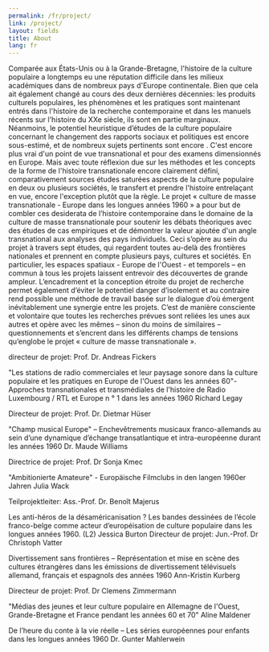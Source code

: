 ```yaml
---
permalink: /fr/project/
link: /project/
layout: fields
title: About
lang: fr
---
```

Comparée aux États-Unis ou à la Grande-Bretagne, l'histoire de la culture populaire a longtemps eu une réputation difficile dans les milieux académiques dans de nombreux pays d'Europe continentale. Bien que cela ait également changé au cours des deux dernières décennies: les produits culturels populaires, les phénomènes et les pratiques sont maintenant entrés dans l'histoire de la recherche contemporaine et dans les manuels récents sur l'histoire du XXe siècle, ils sont en partie marginaux. Néanmoins, le potentiel heuristique d’études de la culture populaire concernant le changement des rapports sociaux et politiques est encore sous-estimé, et de nombreux sujets pertinents sont encore . C'est encore plus vrai d'un point de vue transnational et pour des examens dimensionnés en Europe. Mais avec toute réflexion due sur les méthodes et les concepts de la forme de l'histoire transnationale encore clairement défini, comparativement sources études saturées aspects de la culture populaire en deux ou plusieurs sociétés, le transfert et prendre l'histoire entrelaçant en vue, encore l'exception plutôt que la règle.
	Le projet « culture de masse  transnationale - Europe dans les longues années 1960 » a pour but de combler ces desiderata de l’histoire contemporaine dans le domaine de la culture de masse transnationale pour soutenir les débats théoriques avec des études de cas empiriques et de démontrer la valeur ajoutée d'un angle transnational aux analyses des pays individuels. Ceci s’opère au sein du projet à travers sept études, qui regardent toutes au-delà des frontières nationales et prennent en compte plusieurs pays, cultures et sociétés. En particulier, les espaces spatiaux - Europe de l'Ouest - et temporels – en commun à tous les projets laissent entrevoir des découvertes de grande ampleur. L’encadrement et la conception étroite du projet de recherche permet également d’éviter le potentiel danger d’isolement et au contraire rend possible une méthode de travail basée sur le dialogue d’où émergent inévitablement une synergie entre les projets. C’est de manière consciente et volontaire que toutes les recherches prévues sont reliées les unes aux autres et opère avec les mêmes – sinon du moins de similaires – questionnements et s’encrent dans les différents champs de tensions qu’englobe le projet « culture de masse transnationale ».


directeur de projet: Prof. Dr. Andreas Fickers

"Les stations de radio commerciales et leur paysage sonore dans la culture populaire et les pratiques en Europe de l'Ouest dans les années 60"- Approches transnationales et transmédiales de l'histoire de Radio Luxembourg / RTL et Europe n ° 1 dans les années 1960
Richard Legay

Directeur de projet: Prof. Dr. Dietmar Hüser

"Champ musical Europe" – Enchevêtrements musicaux franco-allemands au sein d’une dynamique d’échange transatlantique et intra-européenne durant les années 1960
Dr. Maude Williams

Directrice de projet: Prof. Dr Sonja Kmec

"Ambitionierte Amateure" -­ Europäische Filmclubs in den langen 1960er Jahren
Julia Wack

Teilprojektleiter: Ass.-Prof. Dr. Benoît Majerus

Les anti-héros de la désaméricanisation ? Les bandes dessinées de l’école franco-belge comme acteur d’européisation de culture populaire dans les longues années 1960. (L2)
Jessica Burton 
Directeur de projet: Jun.-Prof. Dr Christoph Vatter

Divertissement sans frontières – Représentation et mise en scène des cultures étrangères dans les émissions de divertissement télévisuels allemand, français et espagnols des années 1960 Ann-Kristin Kurberg

Directeur de projet: Prof. Dr Clemens Zimmermann
 
"Médias des jeunes et leur culture populaire en Allemagne de l'Ouest, Grande-Bretagne et France pendant les années 60 et 70"
Aline Maldener


De l’heure du conte à la vie réelle – Les séries européennes pour enfants dans les longues années 1960
Dr. Gunter Mahlerwein
